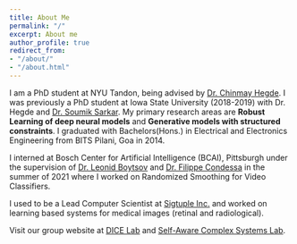 ```yaml
---
title: About Me
permalink: "/"
excerpt: About me
author_profile: true
redirect_from:
- "/about/"
- "/about.html"
---
```


I am a PhD student at NYU Tandon, being advised by [Dr. Chinmay Hegde](https://chinmayhegde.github.io/). I was previously a PhD student at Iowa State University (2018-2019) with Dr. Hegde and [Dr. Soumik Sarkar](http://web.me.iastate.edu/soumiks////principal-investigator.html). My primary research areas are **Robust Learning of deep neural models** and **Generative models with structured constraints**. I graduated with Bachelors(Hons.) in Electrical and Electronics Engineering from BITS Pilani, Goa in 2014.

I interned at Bosch Center for Artificial Intelligence (BCAI), Pittsburgh under the supervision of [Dr. Leonid Boytsov](http://searchivarius.org/about) and [Dr. Filippe Condessa](https://www.linkedin.com/in/filipe-condessa-86a41730/) in the summer of 2021 where I worked on Randomized Smoothing for Video Classifiers. 


I used to be a Lead Computer Scientist at [Sigtuple Inc.](www.sigtuple.com) and worked on learning based systems for medical images (retinal and radiological).

Visit our group website at [DICE Lab](https://chinmayhegde.github.io/) and [Self-Aware Complex Systems Lab](http://web.me.iastate.edu/soumiks////index.html).

